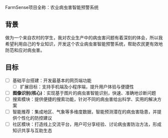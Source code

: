 FarmSense项目全称：农业病虫害智能预警系统
## 背景
做为一个来自农村的学生，我对农业生产中的病虫害问题有着深刻的体会，所以我希望利用自己的专业知识，开发这个农业病虫害智能预警系统，帮助农民更有效地防范和应对病虫害。
## 目标
- [ ] 基础平台搭建：开发最基本的网页端功能
	- [ ] 扩展目标：支持手机端及小程序端，提升用户体验与便捷性
- [ ] **图像识别(核心)**：实现基于图片的病虫害智能识别，快速、准确地诊断问题
- [ ] 搜索模块：提供便捷的搜索功能，针对不同的病虫害给出科学、实用的解决方案
- [ ] 智能推荐：集成地区、气象等多维度数据，智能预测潜在的病虫害隐患，并提供个性化的防控建议
- [ ] 社区模块：打造线上交流平台，用户可分享经验、讨论病虫害防治方法，形成知识共享与互助生态
